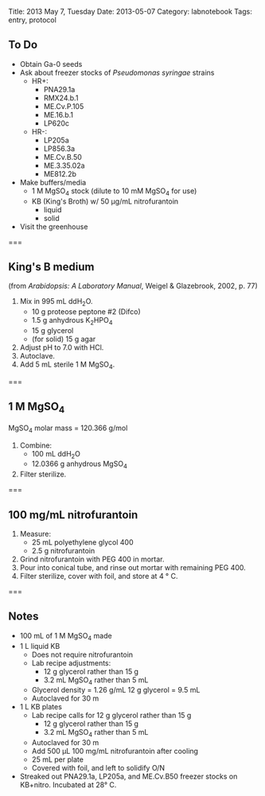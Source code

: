Title: 2013 May 7, Tuesday
Date: 2013-05-07
Category: labnotebook
Tags: entry, protocol

## To Do ##

- Obtain Ga-0 seeds
- Ask about freezer stocks of _Pseudomonas syringae_ strains
    - HR+:
        - PNA29.1a
        - RMX24.b.1
        - ME.Cv.P.105
        - ME.16.b.1
        - LP620c
    - HR-:
        - LP205a
        - LP856.3a
        - ME.Cv.B.50
        - ME.3.35.02a
        - ME812.2b
-  Make buffers/media 
    - 1 M MgSO<sub>4</sub> stock (dilute to 10 mM MgSO<sub>4</sub> for use)
    - KB (King's Broth) w/ 50 &micro;g/mL nitrofurantoin
        - liquid
        - solid
- Visit the greenhouse

===

## King's B medium ##

(from _Arabidopsis: A Laboratory Manual_, Weigel & Glazebrook, 2002, p. 77)

1. Mix in 995 mL ddH<sub>2</sub>O.
    - 10 g proteose peptone #2 (Difco)
    - 1.5 g anhydrous K<sub>2</sub>HPO<sub>4</sub>
    - 15 g glycerol
    - (for solid) 15 g agar
2. Adjust pH to 7.0 with HCl.
3. Autoclave.
4. Add 5 mL sterile 1 M MgSO<sub>4</sub>.

===

## 1 M MgSO<sub>4</sub> ##

MgSO<sub>4</sub> molar mass = 120.366 g/mol

1. Combine:
    - 100 mL ddH<sub>2</sub>O
    - 12.0366 g anhydrous MgSO<sub>4</sub>
2. Filter sterilize.

===

## 100 mg/mL nitrofurantoin ##

1. Measure:
    - 25 mL polyethylene glycol 400
    - 2.5 g nitrofurantoin 
2. Grind nitrofurantoin with PEG 400 in mortar.
3. Pour into conical tube, and rinse out mortar with remaining PEG 400.
4. Filter sterilize, cover with foil, and store at 4 &deg; C.

===

## Notes ##

- 100 mL of 1 M MgSO<sub>4</sub> made
- 1 L liquid KB
    - Does not require nitrofurantoin
    - Lab recipe adjustments:
        - 12 g glycerol rather than 15 g
        - 3.2 mL MgSO<sub>4</sub> rather than 5 mL
    - Glycerol density = 1.26 g/mL
      12 g glycerol = 9.5 mL
    - Autoclaved for 30 m
- 1 L KB plates
    - Lab recipe calls for 12 g glycerol rather than 15 g
        - 12 g glycerol rather than 15 g
        - 3.2 mL MgSO<sub>4</sub> rather than 5 mL
    - Autoclaved for 30 m
    - Add 500 &micro;L 100 mg/mL nitrofurantoin after cooling
    - 25 mL per plate
    - Covered with foil, and left to solidify O/N
- Streaked out PNA29.1a, LP205a, and ME.Cv.B50 freezer stocks on KB+nitro.
  Incubated at 28&deg; C.
